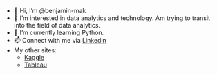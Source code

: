 - 👋 Hi, I’m @benjamin-mak
- 👀 I’m interested in data analytics and technology. Am trying to transit into the field of data analytics.
- 🌱 I’m currently learning Python.
- 📫 Connect with me via [Linkedin](https://www.linkedin.com/in/benjaminmakjw/)
- My other sites:
  - [Kaggle](https://www.kaggle.com/benjaminmak/code)
  - [Tableau](https://public.tableau.com/app/profile/benjamin.mak)


<!---
benjamin-mak/benjamin-mak is a ✨ special ✨ repository because its `README.md` (this file) appears on your GitHub profile.
You can click the Preview link to take a look at your changes.
--->
